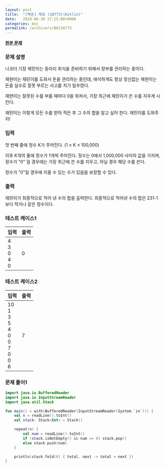 ```yaml
---
layout: post
title:  "[백준] 제로 (10773)(Kotlin)"
date:   2020-06-30 17:15:00+0900
categories: boj
permalink: /archivers/BOJ10773
---
```


**[원본 문제](https://www.acmicpc.net/problem/10773)**

### 문제 설명

나코더 기장 재민이는 동아리 회식을 준비하기 위해서 장부를 관리하는 중이다.

재현이는 재민이를 도와서 돈을 관리하는 중인데, 애석하게도 항상 정신없는 재현이는 돈을 실수로 잘못 부르는 사고를 치기 일쑤였다.

재현이는 잘못된 수를 부를 때마다 0을 외쳐서, 가장 최근에 재민이가 쓴 수를 지우게 시킨다.

재민이는 이렇게 모든 수를 받아 적은 후 그 수의 합을 알고 싶어 한다. 재민이를 도와주자!

### 입력

첫 번째 줄에 정수 K가 주어진다. (1 ≤ K ≤ 100,000)

이후 K개의 줄에 정수가 1개씩 주어진다. 정수는 0에서 1,000,000 사이의 값을 가지며, 정수가 "0" 일 경우에는 가장 최근에 쓴 수를 지우고, 아닐 경우 해당 수를 쓴다.

정수가 "0"일 경우에 지울 수 있는 수가 있음을 보장할 수 있다.

### 출력

재민이가 최종적으로 적어 낸 수의 합을 출력한다. 최종적으로 적어낸 수의 합은 231-1보다 작거나 같은 정수이다.

### 테스트 케이스1

|입력|출력|
|-----|-----|
|4<br>3<br>0<br>4<br>0|0|

### 테스트 케이스2

|입력|출력|
|-----|-----|
|10<br>1<br>3<br>5<br>4<br>0<br>0<br>7<br>0<br>0<br>6|7|

### 문제 풀이1

```kotlin
import java.io.BufferedReader
import java.io.InputStreamReader
import java.util.Stack

fun main() = with(BufferedReader(InputStreamReader(System.`in`))) {
    val n = readLine().toInt()
    val stack: Stack<Int> = Stack()

    repeat(n) {
        val num = readLine().toInt()
        if (stack.isNotEmpty() && num == 0) stack.pop()
        else stack.push(num)
    }

    println(stack.fold(0) { total, next -> total + next })
}
```
